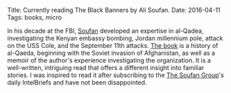 Title: Currently reading The Black Banners by Ali Soufan.
Date: 2016-04-11
Tags: books, micro

In his decade at the FBI, [Soufan](https://en.wikipedia.org/wiki/Ali_Soufan) developed an expertise in al-Qadea, investigating the Kenyan embassy bombing, Jordan millennium pole, attack on the USS Cole, and the September 11th attacks. [The book](http://www.amazon.com/dp/0393079422) is a history of al-Qaeda, beginning with the Soviet invasion of Afghanistan, as well as a memoir of the author's experience investigating the organization. It is a well-written, intriguing read that offers a different insight into familiar stories. I was inspired to read it after subscribing to the [The Soufan Group](http://soufangroup.com/)'s daily IntelBriefs and have not been disappointed.
